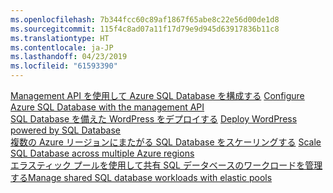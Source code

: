 ```yaml
---
ms.openlocfilehash: 7b344fcc60c89af1867f65abe8c22e56d00de1d8
ms.sourcegitcommit: 115f4c8ad07a11f17d79e9d945d63917836b11c8
ms.translationtype: HT
ms.contentlocale: ja-JP
ms.lasthandoff: 04/23/2019
ms.locfileid: "61593390"
---
```

<span data-ttu-id="81b90-101">[Management API を使用して Azure SQL Database を構成する][1] </span><span class="sxs-lookup"><span data-stu-id="81b90-101">[Configure Azure SQL Database with the management API][1] </span></span>  
<span data-ttu-id="81b90-102">[SQL Database を備えた WordPress をデプロイする][4] </span><span class="sxs-lookup"><span data-stu-id="81b90-102">[Deploy WordPress powered by SQL Database][4] </span></span>  
<span data-ttu-id="81b90-103">[複数の Azure リージョンにまたがる SQL Database をスケーリングする][2] </span><span class="sxs-lookup"><span data-stu-id="81b90-103">[Scale SQL Database across multiple Azure regions][2] </span></span>  
<span data-ttu-id="81b90-104">[エラスティック プールを使用して共有 SQL データベースのワークロードを管理する][3]</span><span class="sxs-lookup"><span data-stu-id="81b90-104">[Manage shared SQL database workloads with elastic pools][3]</span></span>

[1]: https://github.com/Azure-Samples/sql-database-java-manage-db
[2]: https://github.com/Azure-Samples/sql-database-java-manage-sql-databases-across-regions
[3]: ../java-sdk-manage-sql-elastic-pools.md
[4]: https://github.com/Azure-Samples/app-service-java-manage-data-connections-for-web-apps